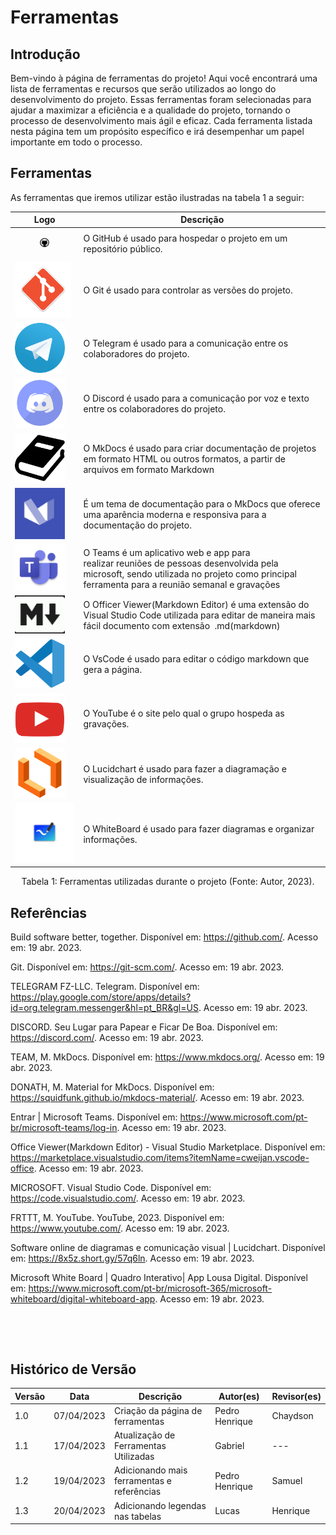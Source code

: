 # Ferramentas

## Introdução

Bem-vindo à página de ferramentas do projeto! Aqui você encontrará uma lista de ferramentas e recursos que serão utilizados ao longo do desenvolvimento do projeto. Essas ferramentas foram selecionadas para ajudar a maximizar a eficiência e a qualidade do projeto, tornando o processo de desenvolvimento mais ágil e eficaz. Cada ferramenta listada nesta página tem um propósito específico e irá desempenhar um papel importante em todo o processo.

## Ferramentas

As ferramentas que iremos utilizar estão ilustradas na tabela 1 a seguir:

| Logo                                                               | Descrição                                                                                                                                                                                |
| ------------------------------------------------------------------ | ---------------------------------------------------------------------------------------------------------------------------------------------------------------------------------------- |
| <figure><img src="../../images/github.png" width="80px"/></figure> | O GitHub é usado para hospedar o projeto em um repositório público.                                                                                                                      |
| <img src="../../images/git.png" width="90px"/>                     | O Git é usado para controlar as versões do projeto.                                                                                                                                      |
| <img src="../../images/telegram.png" width="80px"/>                | O Telegram é usado para a comunicação entre os colaboradores do projeto.                                                                                                                 |
| <img src="../../images/discord.png" width="80px"/>                 | O Discord é usado para a comunicação por voz e texto entre os colaboradores do projeto.                                                                                                  |
| <img src="../../images/mkdocs.png" width="80px"/>                  | O MkDocs é usado para criar documentação de projetos em formato HTML ou outros formatos, a partir de arquivos em formato Markdown                                                        |
| <img src="../../images/mkdocsMaterial.png" width="80px"/>          | É um tema de documentação para o MkDocs que oferece uma aparência moderna e responsiva para a documentação do projeto.                                                                   |
| <img src="../../images/teams.png" width="80px" />                  | O Teams é um aplicativo web e app para realizar reuniões de pessoas desenvolvida pela microsoft, sendo utilizada no projeto como principal ferramenta para a reunião semanal e gravações |
| <img src="../../images/officerViewer.png" width="80px"/>           | O Officer Viewer(Markdown Editor) é uma extensão do Visual Studio Code utilizada para editar de maneira mais fácil documento com extensão  .md(markdown)                                 |
| <img src="../../images/vscode.png" width="80px"/>                  | O VsCode é usado para editar o código markdown que gera a página.                                                                                                                        |
| <img src="../../images/youtube.png" width="80px"/>                 | O YouTube é o site pelo qual o grupo hospeda as gravações.                                                                                                                               |
| <img src="../../images/lucidchart.png" width="80px"/>              | O Lucidchart é usado para fazer a diagramação e visualização de informações.                                                                                                             |
| <img src="../../images/whiteboard.png" width="100px"/>             | O WhiteBoard é usado para fazer diagramas e organizar informações.                                                                                                                       |

<div style="text-align: center">
<p> Tabela 1: Ferramentas utilizadas durante o projeto (Fonte: Autor, 2023). </p>
</div>

## Referências

Build software better, together. Disponível em: <https://github.com/>. Acesso em: 19 abr. 2023.

Git. Disponível em: <https://git-scm.com/>. Acesso em: 19 abr. 2023.

TELEGRAM FZ-LLC. Telegram. Disponível em: <https://play.google.com/store/apps/details?id=org.telegram.messenger&hl=pt_BR&gl=US>. Acesso em: 19 abr. 2023.

‌DISCORD. Seu Lugar para Papear e Ficar De Boa. Disponível em: <https://discord.com/>. Acesso em: 19 abr. 2023.

TEAM, M. MkDocs. Disponível em: <https://www.mkdocs.org/>. Acesso em: 19 abr. 2023.

DONATH, M. Material for MkDocs. Disponível em: <https://squidfunk.github.io/mkdocs-material/>. Acesso em: 19 abr. 2023.

‌Entrar | Microsoft Teams. Disponível em: <https://www.microsoft.com/pt-br/microsoft-teams/log-in>. Acesso em: 19 abr. 2023.

‌Office Viewer(Markdown Editor) - Visual Studio Marketplace. Disponível em: <https://marketplace.visualstudio.com/items?itemName=cweijan.vscode-office>. Acesso em: 19 abr. 2023.

‌MICROSOFT. Visual Studio Code. Disponível em: <https://code.visualstudio.com/>. Acesso em: 19 abr. 2023.

‌FRTTT, M. YouTube. YouTube, 2023. Disponível em: <https://www.youtube.com/>. Acesso em: 19 abr. 2023.

Software online de diagramas e comunicação visual | Lucidchart. Disponível em: <https://8x5z.short.gy/57q6ln>. Acesso em: 19 abr. 2023.

Microsoft White Board | Quadro Interativo| App Lousa Digital. Disponível em: <https://www.microsoft.com/pt-br/microsoft-365/microsoft-whiteboard/digital-whiteboard-app>. Acesso em: 19 abr. 2023.

‌

‌
‌
‌

## Histórico de Versão

| Versão | Data       | Descrição                                  | Autor(es)      | Revisor(es) |
| ------ | ---------- | ------------------------------------------ | -------------- | ----------- |
| 1.0    | 07/04/2023 | Criação da página de ferramentas           | Pedro Henrique | Chaydson    |
| 1.1    | 17/04/2023 | Atualização de Ferramentas Utilizadas      | Gabriel        | ---         |
| 1.2    | 19/04/2023 | Adicionando mais ferramentas e referências | Pedro Henrique | Samuel      |
| 1.3     | 20/04/2023 | Adicionando legendas nas tabelas| Lucas | Henrique       |
